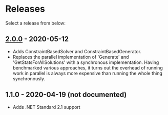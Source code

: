 ﻿# Releases

Select a release from below:

## [2.0.0](/releases/v2.0.0/) - 2020-05-12

*  Adds ConstraintBasedSolver and ConstraintBasedGenerator.
*  Replaces the parallel implementation of 'Generate' and 'GetStatsForAllSolutions' with a
   synchronous implementation. Having benchmarked various approaches, it turns out the overhead of
   running work in parallel is always more expensive than running the whole thing synchronously.

## 1.1.0 - 2020-04-19 (not documented)

*  Adds .NET Standard 2.1 support
